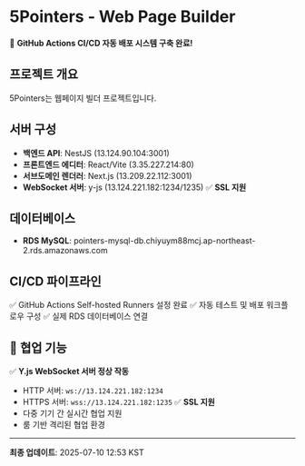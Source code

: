 # 5Pointers - Web Page Builder

🚀 **GitHub Actions CI/CD 자동 배포 시스템 구축 완료!**

## 프로젝트 개요
5Pointers는 웹페이지 빌더 프로젝트입니다.

## 서버 구성
- **백엔드 API**: NestJS (13.124.90.104:3001)
- **프론트엔드 에디터**: React/Vite (3.35.227.214:80)
- **서브도메인 렌더러**: Next.js (13.209.22.112:3001)
- **WebSocket 서버**: y-js (13.124.221.182:1234/1235) ✅ **SSL 지원**


## 데이터베이스
- **RDS MySQL**: pointers-mysql-db.chiyuym88mcj.ap-northeast-2.rds.amazonaws.com

## CI/CD 파이프라인
✅ GitHub Actions Self-hosted Runners 설정 완료
✅ 자동 테스트 및 배포 워크플로우 구성
✅ 실제 RDS 데이터베이스 연결

## 🤝 협업 기능
✅ **Y.js WebSocket 서버 정상 작동**
- HTTP 서버: `ws://13.124.221.182:1234`
- HTTPS 서버: `wss://13.124.221.182:1235` ✅ **SSL 지원**
- 다중 기기 간 실시간 협업 지원
- 룸 기반 격리된 협업 환경

---
**최종 업데이트**: 2025-07-10 12:53 KST
